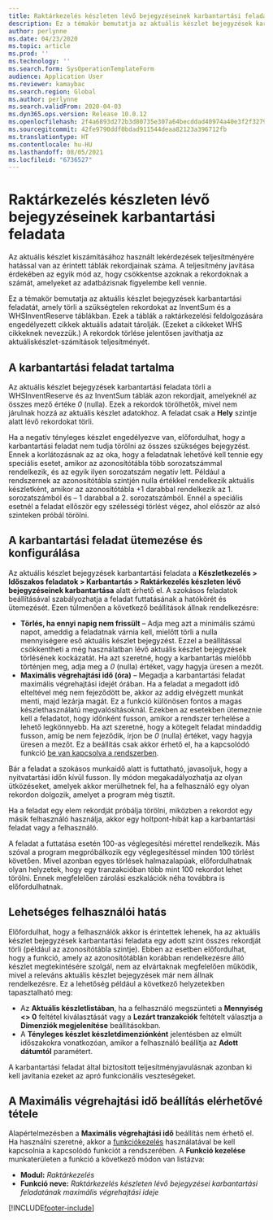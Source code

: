 ```yaml
---
title: Raktárkezelés készleten lévő bejegyzéseinek karbantartási feladata
description: Ez a témakör bemutatja az aktuális készlet bejegyzések karbantartási feladatát, amely a kapcsolódó, de szükségtelen rekordok azonosításával és törlésével segít a rendszer teljesítményének növelésében.
author: perlynne
ms.date: 04/23/2020
ms.topic: article
ms.prod: ''
ms.technology: ''
ms.search.form: SysOperationTemplateForm
audience: Application User
ms.reviewer: kamaybac
ms.search.region: Global
ms.author: perlynne
ms.search.validFrom: 2020-04-03
ms.dyn365.ops.version: Release 10.0.12
ms.openlocfilehash: 2f4a6893d272b3d80735e307a64becddad40974a40e3f2f32797e89d2749a31d
ms.sourcegitcommit: 42fe9790ddf0bdad911544deaa82123a396712fb
ms.translationtype: HT
ms.contentlocale: hu-HU
ms.lasthandoff: 08/05/2021
ms.locfileid: "6736527"
---
```

# <a name="warehouse-management-on-hand-entries-cleanup-job"></a>Raktárkezelés készleten lévő bejegyzéseinek karbantartási feladata

Az aktuális készlet kiszámításához használt lekérdezések teljesítményére hatással van az érintett táblák rekordjainak száma. A teljesítmény javítása érdekében az egyik mód az, hogy csökkentse azoknak a rekordoknak a számát, amelyeket az adatbázisnak figyelembe kell vennie.

Ez a témakör bemutatja az aktuális készlet bejegyzések karbantartási feladatát, amely törli a szükségtelen rekordokat az InventSum és a WHSInventReserve táblákban. Ezek a táblák a raktárkezelési feldolgozására engedélyezett cikkek aktuális adatait tárolják. (Ezeket a cikkeket WHS cikkeknek nevezzük.) A rekordok törlése jelentősen javíthatja az aktuáliskészlet-számítások teljesítményét.

## <a name="what-the-cleanup-job-does"></a>A karbantartási feladat tartalma

Az aktuális készlet bejegyzések karbantartási feladata törli a WHSInventReserve és az InventSum táblák azon rekordjait, amelyeknél az összes mező értéke *0* (nulla). Ezek a rekordok törölhetők, mivel nem járulnak hozzá az aktuális készlet adatokhoz. A feladat csak a **Hely** szintje alatt lévő rekordokat törli.

Ha a negatív tényleges készlet engedélyezve van, előfordulhat, hogy a karbantartási feladat nem tudja törölni az összes szükséges bejegyzést. Ennek a korlátozásnak az az oka, hogy a feladatnak lehetővé kell tennie egy speciális esetet, amikor az azonosítótábla több sorozatszámmal rendelkezik, és az egyik ilyen sorozatszám negatív lett. Például a rendszernek az azonosítótábla szintjén nulla értékkel rendelkezik aktuális készletként, amikor az azonosítótábla +1 darabbal rendelkezik az 1. sorozatszámból és – 1 darabbal a 2. sorozatszámból. Ennél a speciális esetnél a feladat ellőször egy szélességi törlést végez, ahol először az alsó szinteken próbál törölni.

## <a name="schedule-and-configure-the-cleanup-job"></a>A karbantartási feladat ütemezése és konfigurálása

Az aktuális készlet bejegyzések karbantartási feladata a **Készletkezelés \> Időszakos feladatok \> Karbantartás \> Raktárkezelés készleten lévő bejegyzéseinek karbantartása** alatt érhető el. A szokásos feladatok beállításával szabályozhatja a feladat futtatásának a hatókörét és ütemezését. Ezen túlmenően a következő beállítások állnak rendelkezésre:

- **Törlés, ha ennyi napig nem frissült** – Adja meg azt a minimális számú napot, ameddig a feladatnak várnia kell, mielőtt törli a nulla mennyiségere eső aktuális készlet bejegyzést. Ezzel a beállítással csökkentheti a még használatban lévő aktuális készlet bejegyzések törlésének kockázatát. Ha azt szeretné, hogy a karbantartás mielőbb történjen meg, adja meg a *0* (nulla) értéket, vagy hagyja üresen a mezőt.
- **Maximális végrehajtási idő (óra)** – Megadja a karbantartási feladat maximális végrehajtási idejét órában. Ha a feladat a megadott idő elteltével még nem fejeződött be, akkor az addig elvégzett munkát menti, majd lezárja magát. Ez a funkció különösen fontos a magas készlethasználatú megvalósításoknál. Ezekben az esetekben ütemeznie kell a feladatot, hogy időnként fusson, amikor a rendszer terhelése a lehető legkönnyebb. Ha azt szeretné, hogy a kötegelt feladat mindaddig fusson, amíg be nem fejeződik, írjon be *0* (nulla) értéket, vagy hagyja üresen a mezőt. Ez a beállítás csak akkor érhető el, ha a kapcsolódó funkció [be van kapcsolva a rendszerben](#max-execution-time).

Bár a feladat a szokásos munkaidő alatt is futtatható, javasoljuk, hogy a nyitvatartási időn kívül fusson. Ily módon megakadályozhatja az olyan ütközéseket, amelyek akkor merülhetnek fel, ha a felhasználó egy olyan rekordon dolgozik, amelyet a program még tisztít.

Ha a feladat egy elem rekordját próbálja törölni, miközben a rekordot egy másik felhasználó használja, akkor egy holtpont-hibát kap a karbantartási feladat vagy a felhasználó.

A feladat a futtatása esetén 100-as véglegesítési mérettel rendelkezik. Más szóval a program megpróbálkozik egy véglegesítéssel minden 100 törlést követően. Mivel azonban egyes törlések halmazalapúak, előfordulhatnak olyan helyzetek, hogy egy tranzakcióban több mint 100 rekordot lehet törölni. Ennek megfelelően zárolási eszkalációk néha továbbra is előfordulhatnak.

## <a name="possible-user-impact"></a>Lehetséges felhasználói hatás

Előfordulhat, hogy a felhasználók akkor is érintettek lehenek, ha az aktuális készlet bejegyzések karbantartási feladata egy adott szint összes rekordját törli (például az azonosítótábla szintje). Ebben az esetben előfordulhat, hogy a funkció, amely az azonosítótáblán korábban rendelkezésre álló készlet megtekintésére szolgál, nem az elvártaknak megfelelően működik, mivel a releváns aktuális készlet bejegyzések már nem állnak rendelkezésre. Ez a lehetőség például a következő helyzetekben tapasztalható meg:

- Az **Aktuális készletlistában**, ha a felhasználó megszünteti a **Mennyiség \<\> 0** feltétel kiválasztását vagy a **Lezárt tranzakciók** feltételt választja a **Dimenziók megjelenítése** beállításokban.
- A **Tényleges készlet készletdimenziónként** jelentésben az elmúlt időszakokra vonatkozóan, amikor a felhasználó beállítja az **Adott dátumtól** paramétert.

A karbantartási feladat által biztosított teljesítményjavulásnak azonban ki kell javítania ezeket az apró funkcionális veszteségeket.

## <a name="make-the-maximum-execution-time-setting-available"></a><a name="max-execution-time"></a>A Maximális végrehajtási idő beállítás elérhetővé tétele

Alapértelmezésben a **Maximális végrehajtási idő** beállítás nem érhető el. Ha használni szeretné, akkor a [funkciókezelés](../../fin-ops-core/fin-ops/get-started/feature-management/feature-management-overview.md) használatával be kell kapcsolnia a kapcsolódó funkciót a rendszerében. A **Funkció kezelése** munkaterületen a funkció a következő módon van listázva:

- **Modul:** *Raktárkezelés*
- **Funkció neve:** *Raktárkezelés készleten lévő bejegyzései karbantartási feladatának maximális végrehajtási ideje*


[!INCLUDE[footer-include](../../includes/footer-banner.md)]